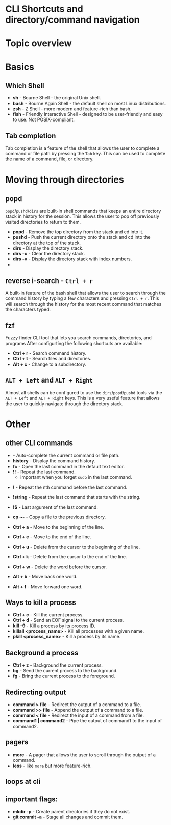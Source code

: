 # CLI Shortcuts and directory/command navigation

# Topic overview

# Basics

## Which Shell
- **sh** - Bourne Shell - the original Unix shell.
- **bash** - Bourne Again Shell - the default shell on most Linux distributions.
- **zsh** - Z Shell - more modern and feature-rich than bash.
- **fish** - Friendly Interactive Shell - designed to be user-friendly and easy to use. Not POSIX-compliant.


## Tab completion
Tab completion is a feature of the shell that allows the user to complete a command or file path by pressing the `Tab` key. This can be used to complete the name of a command, file, or directory.

# Moving through directories

## popd
`popd`/`pushd`/`dirs` are built-in shell commands that keeps an entire directory stack in history for the session. This allows the user to pop off previously visited directories to return to them.
- **popd** - Remove the top directory from the stack and cd into it.
- **pushd** - Push the current directory onto the stack and cd into the directory at the top of the stack.
- **dirs** - Display the directory stack.
- **dirs -c** - Clear the directory stack.
- **dirs -v** - Display the directory stack with index numbers.
-

## reverse i-search - `Ctrl + r`
A built-in feature of the bash shell that allows the user to search through the command history by typing a few characters and pressing `Ctrl + r`. This will search through the history for the most recent command that matches the characters typed.

## fzf
Fuzzy finder CLI tool that lets you search commands, directories, and programs
After configurting the following shortcuts are available:
- **Ctrl + r** - Search command history.
- **Ctrl + t** - Search files and directories.
- **Alt + c** - Change to a subdirectory.

## `ALT + Left` and `ALT + Right`
Almost all shells can be configured to use the `dirs`/`popd`/`pushd` tools via the `ALT + Left` and `ALT + Right` keys. This is a very useful feature that allows the user to quickly navigate through the directory stack.

# Other 

## other CLI commands
- **<TAB>** - Auto-complete the current command or file path.
- **history** - Display the command history.
- **fc** - Open the last command in the default text editor.
- **!!** - Repeat the last command.
  - important when you forget `sudo` in the last command.
<!-- - **!n** - Repeat the nth command in the history. -->
- **!<n>** - Repeat the nth command before the last command.
- **!string** - Repeat the last command that starts with the string.
- **!$** - Last argument of the last command.
- **cp <file> ~-** - Copy a file to the previous directory.

- **Ctrl + a** - Move to the beginning of the line.
- **Ctrl + e** - Move to the end of the line.
- **Ctrl + u** - Delete from the cursor to the beginning of the line.
- **Ctrl + k** - Delete from the cursor to the end of the line.
- **Ctrl + w** - Delete the word before the cursor.
- **Alt + b** - Move back one word.
- **Alt + f** - Move forward one word.


## Ways to kill a process
- **Ctrl + c** - Kill the current process.
- **Ctrl + d** - Send an EOF signal to the current process.
- **kill -9 <pid>** - Kill a process by its process ID.
- **killall <process_name>** - Kill all processes with a given name.
- **pkill <process_name>** - Kill a process by its name.


## Background a process
- **Ctrl + z** - Background the current process.
- **bg** - Send the current process to the background.
- **fg** - Bring the current process to the foreground.

## Redirecting output
- **command > file** - Redirect the output of a command to a file.
- **command >> file** - Append the output of a command to a file.
- **command < file** - Redirect the input of a command from a file.
- **command1 | command2** - Pipe the output of command1 to the input of command2.

## pagers
- **more** - A pager that allows the user to scroll through the output of a command.
- **less** - like `more` but more feature-rich. 

## loops at cli

## important flags:
- **mkdir -p** - Create parent directories if they do not exist.
- **git commit -a** - Stage all changes and commit them.





